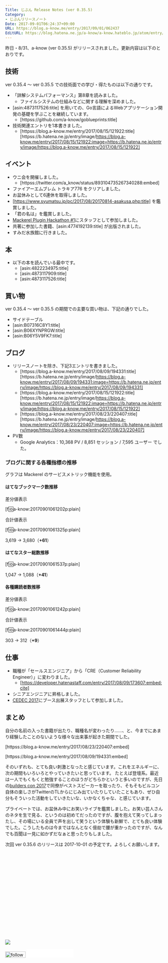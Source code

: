 ```yaml
---
Title: じぶん Release Notes (ver 0.35.5)
Category:
- じぶんリリースノート
Date: 2017-09-01T06:24:37+09:00
URL: https://blog.a-know.me/entry/2017/09/01/062437
EditURL: https://blog.hatena.ne.jp/a-know/a-know.hateblo.jp/atom/entry/8599973812293625274
---
```


昨日・8/31、a-know (ver 0.35.5) がリリースされました。更新内容は以下のとおりです。


<!-- more -->


## 技術
ver 0.35.4 〜 ver 0.35.5 での技術面での学び・得たものは以下の通りです。

* 「詳解システムパフォーマンス」第8章を読みました。
    * ファイルシステムの仕組みなどに関する理解を深めました。
* [asin:4873117526:title] を用いての、Go言語によるWebアプリケーション開発の基礎を学ぶことを継続しています。
    * [httpss://github.com/a-know/goblueprints:title]
* 技術関連エントリを1本書きました。
    * [httpss://blog.a-know.me/entry/2017/08/15/121922:title][httpss://b.hatena.ne.jp/entry/image/https://blog.a-know.me/entry/2017/08/15/121922:image=https://b.hatena.ne.jp/entry/image/https://blog.a-know.me/entry/2017/08/15/121922]




## イベント
* ウニ会を開催しました。
    * [httpss://twitter.com/a_know/status/893104735267340288:embed]
* ファイアーエムブレム トラキア776 をクリアしました。
* お盆休みとして6連休を取得しました。
* [https://www.syumatsu.jp/pc/2017/08/20170814-asakusa.php:title] を鑑賞しました。
* 「君の名は」を鑑賞しました。
* [Mackerel Plugin Hackathon #1](https://mackerelio.connpass.com/event/63087/)にスタッフとして参加しました。
* 共著に参加した書籍、[asin:4774192139:title] が出版されました。
* すみだ水族館に行きました。

## 本
* 以下の本を読んでいる最中です。
    * [asin:4822234975:title]
    * [asin:4873117909:title]
    * [asin:4873117526:title]



## 買い物
ver 0.35.4 〜 ver 0.35.5 の期間での主要な買い物は、下記の通りでした。

* サイドテーブル
* [asin:B07316C8Y1:title]
* [asin:B06XYNPRGW:title]
* [asin:B06Y5V9FK7:title]


## ブログ
* リリースノートを除き、下記3エントリを書きました。
    * [httpss://blog.a-know.me/entry/2017/08/09/194331:title][httpss://b.hatena.ne.jp/entry/image/https://blog.a-know.me/entry/2017/08/09/194331:image=https://b.hatena.ne.jp/entry/image/https://blog.a-know.me/entry/2017/08/09/194331]
    * [httpss://blog.a-know.me/entry/2017/08/15/121922:title][httpss://b.hatena.ne.jp/entry/image/https://blog.a-know.me/entry/2017/08/15/121922:image=https://b.hatena.ne.jp/entry/image/https://blog.a-know.me/entry/2017/08/15/121922]
    * [httpss://blog.a-know.me/entry/2017/08/23/220407:title][httpss://b.hatena.ne.jp/entry/image/https://blog.a-know.me/entry/2017/08/23/220407:image=https://b.hatena.ne.jp/entry/image/https://blog.a-know.me/entry/2017/08/23/220407]
* PV数
    * Google Analytics：10,368 PV / 8,851 セッション / 7,595 ユーザー でした。


### ブログに関する各種指標の推移

グラフは Mackerel のサービスメトリック機能を使用。

#### はてなブックマーク数推移

差分値表示

[f:id:a-know:20170901061202p:plain]

合計値表示

[f:id:a-know:20170901061325p:plain]

3,619 → 3,680（<b>+61</b>）


#### はてなスター総数推移

[f:id:a-know:20170901061537p:plain]

1,047 → 1,088（<b>+41</b>）


#### 各種購読者数推移

差分値表示

[f:id:a-know:20170901061242p:plain]

合計値表示

[f:id:a-know:20170901061444p:plain]


303 → 312（<b>+9</b>）


## 仕事
* 職種が「セールスエンジニア」から「CRE（Customer Reliability Engineer）」に変わりました。
    * [https://developer.hatenastaff.com/entry/2017/08/09/173607:embed:cite]
* シニアエンジニアに昇格しました。
* [CEDEC 2017](http://cedec.cesa.or.jp/2017/)にブース出展スタッフとして参加しました。



## まとめ
自分の名前の入った書籍が出たり、職種名が変わったり......、と、今までにあまり経験したことのないような様々な出来事が起きた期間でした。




[httpss://blog.a-know.me/entry/2017/08/23/220407:embed]



[httpss://blog.a-know.me/entry/2017/08/09/194331:embed]


そのいずれも、とても良い刺激となったと感じています。これをエネルギーに、次の期間もいろいろとやっていきたいと思っています。
たとえば登壇系。最近は一人でもくもくと勉強することのほうがどちらかというと多いのですが、先日の[builders con 2017](https://builderscon.io/tokyo/2017)で同僚がベストスピーカーを取ったり、そもそもビルコン自体の楽しさがTwitterのTLからにじみ出ていたりしていたこともあり、ぜひ自分もそういった活動をしていきたいな、いかなくちゃな、と感じています。



プライベートでは、お盆休み中にお笑いライブを鑑賞しました。お笑い芸人さんのネタを生で見る、というのは初めてだったのですが、腹を抱えて笑ってしまったし、その場にいる全員で声を出して笑うという体験も新鮮で、とても良い体験でした。こうしたものは今まではなんとなく億劫で腰が重かったのですが、なんでも百聞は一見に如かずだなぁと思ったりもしました。


次回 ver 0.35.6 のリリースは 2017-10-01 の予定です。よろしくお願いします。

<div>
<br>
<script async src="//pagead2.googlesyndication.com/pagead/js/adsbygoogle.js"></script>
<!-- article-bottom2 -->
<ins class="adsbygoogle"
     style="display:inline-block;width:300px;height:250px"
     data-ad-client="ca-pub-3463034538369189"
     data-ad-slot="5274552934"></ins>
<script>
(adsbygoogle = window.adsbygoogle || []).push({});
</script>

<a href="http://bit.ly/grass-graph" target='blank' rel="nofollow"><img src="https://cdn-ak.f.st-hatena.com/images/fotolife/a/a-know/20170405/20170405220342.png"></a>
<br>
</div>

<div>
<a href='http://cloud.feedly.com/#subscription%2Ffeed%2Fhttp%3A%2F%2Fblog.a-know.me%2Ffeed'  target='blank'><img id='feedlyFollow' src='//s3.feedly.com/img/follows/feedly-follow-rectangle-volume-small_2x.png' alt='follow us in feedly' width='65' height='20'></a>



<iframe src="//blog.hatena.ne.jp/a-know/a-know.hateblo.jp/subscribe/iframe" allowtransparency="true" frameborder="0" scrolling="no" width="150" height="28"></iframe>
</div>
